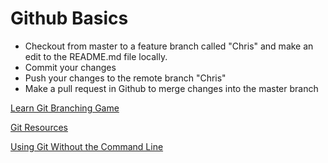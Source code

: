# Github Basics

- Checkout from master to a feature branch called "Chris" and make an edit to the README.md file locally. 
- Commit your changes
- Push your changes to the remote branch "Chris"
- Make a pull request in Github to merge changes into the master branch

[Learn Git Branching Game](https://learngitbranching.js.org/)

[Git Resources](https://gist.github.com/aviflombaum/0d1c335291350a2e4036)

[Using Git Without the Command Line](https://pixelpioneers.co/blog/2017/using-github-without-the-command-line)
